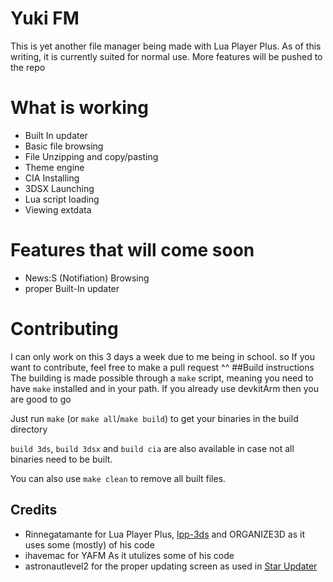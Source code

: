 # Yuki FM
This is yet another file manager being made with Lua Player Plus. As of this writing, it is currently suited for normal use. More features will be pushed to the repo

# What is working
* Built In updater
* Basic file browsing
* File Unzipping and copy/pasting
* Theme engine
* CIA Installing
* 3DSX Launching
* Lua script loading
* Viewing extdata

# Features that will come soon
* News:S (Notifiation) Browsing
* proper Built-In updater

# Contributing
I can only work on this 3 days a week due to me being in school. so If you want to contribute, feel free to make a pull request ^^
##Build instructions
The building is made possible through a `make` script, meaning you need to have `make` installed and in your path. If you already use devkitArm then you are good to go

Just run `make` (or `make all`/`make build`) to get your binaries in the build directory

`build 3ds`, `build 3dsx` and `build cia` are also available in case not all binaries need to be built.

You can also use `make clean` to remove all built files.


## Credits
* Rinnegatamante for Lua Player Plus, [lpp-3ds](https://github.com/Rinnegatamante/lpp-3ds) and ORGANIZE3D as it uses some (mostly) of his code
* ihavemac for YAFM As it utulizes some of his code
* astronautlevel2 for the proper updating screen as used in [Star Updater](https://github.com/astronautlevel2/StarUpdater)
